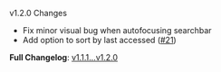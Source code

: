 v1.2.0 Changes
<ul>
<li>Fix minor visual bug when autofocusing searchbar</li>
<li>Add option to sort by last accessed (<a href="https://github.com/Rayquaza01/quick-tab-switch/issues/21">#21</a>)</li>
</ul>

<b>Full Changelog</b>: <a href="https://github.com/Rayquaza01/quick-tab-switch/compare/v1.1.1...v1.2.0">v1.1.1...v1.2.0</a>
